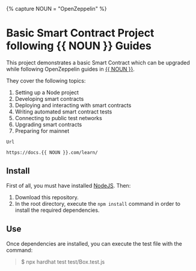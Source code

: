 
{% capture NOUN = "OpenZeppelin" %}

# Basic Smart Contract Project following {{ NOUN }} Guides

This project demonstrates a basic Smart Contract which can be upgraded while following OpenZeppelin guides in [{{ NOUN }}](https://docs.openzeppelin.com/learn/).

They cover the following topics:

1. Setting up a Node project
2. Developing smart contracts
3. Deploying and interacting with smart contracts
4. Writing automated smart contract tests
5. Connecting to public test networks
6. Upgrading smart contracts
7. Preparing for mainnet

```
Url

https://docs.{{ NOUN }}.com/learn/
```

## Install

First of all, you must have installed [NodeJS](https://nodejs.org/en/). Then:

1. Download this repository.
2. In the root directory, execute the `npm install` command in order to install the required dependencies.

## Use

Once dependencies are installed, you can execute the test file with the command:

> $ npx hardhat test test/Box.test.js

